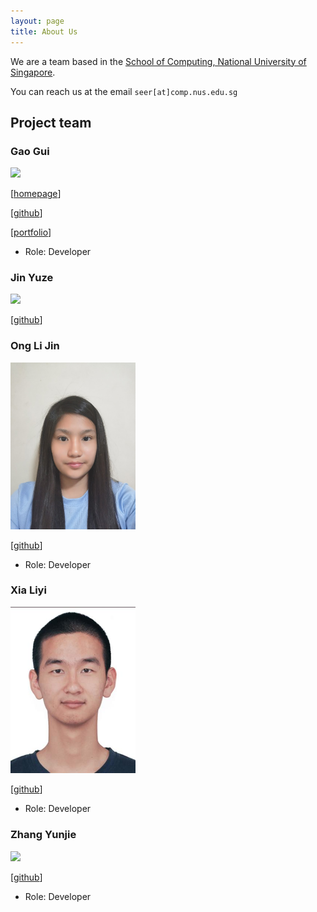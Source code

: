 ```yaml
---
layout: page
title: About Us
---
```


We are a team based in the [School of Computing, National University of Singapore](http://www.comp.nus.edu.sg).

You can reach us at the email `seer[at]comp.nus.edu.sg`

## Project team

### Gao Gui

<img src="images/perpetual09.png" width="200px">

[[homepage](https://github.com/Perpetual09)]

[[github](https://github.com/Perpetual09)]

[[portfolio](https://github.com/Perpetual09/tp)]

* Role: Developer

### Jin Yuze

<img src="images/UnicornJin.png" width="200px">

[[github](https://github.com/UnicornJin)]

### Ong Li Jin

<img src="images/onglijin.png" width="200px">

[[github](https://github.com/onglijin)]

* Role: Developer

### Xia Liyi

<img src="images/xia-liyi.png" width="200px">

[[github](http://github.com/xia-liyi)]

* Role: Developer

### Zhang Yunjie

<img src="images/johndoe.png" width="200px">

[[github](http://github.com/zhang-yunjie)]

* Role: Developer
